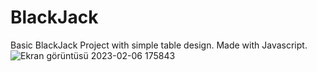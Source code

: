 # BlackJack
Basic BlackJack Project with simple table design. Made with Javascript.
![Ekran görüntüsü 2023-02-06 175843](https://user-images.githubusercontent.com/92719913/217005849-70ddb8b3-3a80-47ac-9d56-9fc2ffcd3943.jpg)
